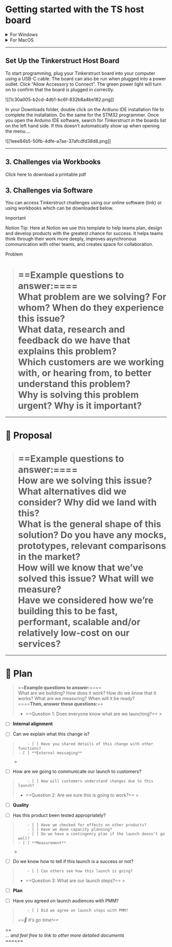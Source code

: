 # Getting started with the TS host board
<link rel="stylesheet" type="text/css" href="stylesheet.css">
<details><summary>For Windows</summary>

<ul>
  <li>Install the Arduino IDE: </li>
    <ul>
    <li> <a href="https://downloads.arduino.cc/arduino-ide/arduino-ide_2.3.2_Windows_64bit.exe">Arduino IDE</a> </li>
    <li> <a href="https://downloads.arduino.cc/arduino-ide/arduino-ide_2.3.2_Windows_64bit.exe">Arduino IDE</a> </li>
</ul>
  <li>Install the driver.</li>
  <li>Install the latest STM Cube Programmer for Windows 64 or Windows 32 </li>
</ul>

</details>


<details><summary>For MacOS</summary>

<ul>
  <li>Install the Arduino IDE: </li>
    <ul> 
    <ol> <a href="https://downloads.arduino.cc/arduino-ide/arduino-ide_2.3.2_macOS_64bit.dmg">Intel, 10.15: “Catalina” or newer, 64 bitsE</a> </li>
    <li> <a href="https://downloads.arduino.cc/arduino-ide/arduino-ide_2.3.2_macOS_arm64.dmg">Apple Silicon, 11: “Big Sur” or newer, 64 bits</a> </li>
</ul>
  <li>Install the driver.</li>
  <li>Install the latest STM Cube Programmer for Windows 64 or Windows 32 </li>
</ul>

</details>

[](https://www.notion.soundefined)

---

## Set Up the Tinkerstruct Host Board

To start programming, plug your Tinkerstruct board into your computer using a USB-C cable. The board can also be run
when plugged into a power outlet. Click “Allow Accessory to Connect”. The green power light will turn on to confirm that
the board is plugged in correctly.

![[1c30a005-b2cd-4db1-bc6f-832b8a4be182.png]]

In your Downloads folder, double click on the Ardiuno IDE installation file to complete the installation. Do the same
for the STM32 programmer. Once you open the Arduino IDE software, search for _Tinkerstruct in_ the boards list on the
left hand side. If this doesn’t automatically show up when opening the menu….

![[1eee84b5-50fb-4dfe-a7ae-37afcdfd38d8.png]]

---

## 3. Challenges via Workbooks

Click here to download a printable pdf

## 3. Challenges via Software

You can access Tinkerstruct challenges using our online software (link) or using workbooks which can be downloaded
below.



> [!important]  
> Notion Tip: Here at Notion we use this template to help teams plan, design and develop products with the greatest
> chance for success. It helps teams think through their work more deeply, improves asynchronous communication with
> other
> teams, and creates space for collaboration.



Problem

> ==**Example questions to answer:**====  
> What problem are we solving? For whom? When do they experience this issue?  
> What data, research and feedback do we have that explains this problem?  
> Which customers are we working with, or hearing from, to better understand this problem?  
> Why is solving this problem urgent? Why is it important?  
> ==



---

# 💭 Proposal

> ==**Example questions to answer:**====  
> How are we solving this issue? What alternatives did we consider? Why did we land with this?  
> What is the general shape of this solution? Do you have any mocks, prototypes, relevant comparisons in the market?  
> How will we know that we’ve solved this issue? What will we measure?  
> Have we considered how we’re building this to be fast, performant, scalable and/or relatively low-cost on our
> services?  
> ==



---

# 🛫 Plan

> ==**Example questions to answer:**====  
> What are we building? How does it work? How do we know that it works? What are we measuring? When will it be ready?  
> ====**Then, answer these questions:**==
>
> - ==Question 1: Does everyone know what are we launching?==
    >

- [ ] **Internal alignment**
  >
- [ ] Can we explain what this change is?

>         - [ ] Have you shared details of this change with other functions?
>     - [ ] **External messaging**

        >

- [ ] How are we going to communicate our launch to customers?

>         - [ ] How will customers understand changes due to this launch?
> - ==Question 2: Are we sure this is going to work?==
    >

- [ ] **Quality**
  >
- [ ] Has this product been tested appropriately?

>         - [ ] Have we checked for effects on other products?
>         - [ ] Have we done capacity planning?
>         - [ ] Do we have a contingency plan if the launch doesn’t go well?
>     - [ ] **Measurement**

        >

- [ ] Do we know how to tell if this launch is a success or not?

>         - [ ] Can others see how this launch is going?
> - ==Question 3: What are our launch steps?==
    >

- [ ] **Plan**
  >
- [ ] Have you agreed on launch audiences with PMM?

>         - [ ] Did we agree on launch steps with PMM?
>
> _==🚀 It’s go time!==_

_==  
... and feel free to link to other more detailed documents  
==_====